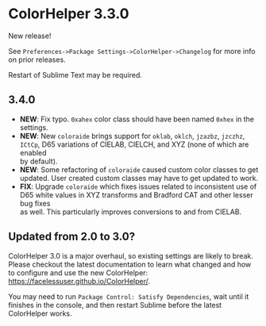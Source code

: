 # ColorHelper 3.3.0

New release!

See `Preferences->Package Settings->ColorHelper->Changelog` for more info on
prior releases.

Restart of Sublime Text may be required.

## 3.4.0

- **NEW**: Fix typo. `0xahex` color class should have been named `0xhex` in the  
  settings.
- **NEW**: New `coloraide` brings support for `oklab`, `oklch`, `jzazbz`, `jzczhz`,  
  `ICtCp`, D65 variations of CIELAB, CIELCH, and XYZ (none of which are enabled  
  by default).
- **NEW**: Some refactoring of `coloraide` caused custom color classes to get  
  updated. User created custom classes may have to get updated to work.
- **FIX**: Upgrade `coloraide` which fixes issues related to inconsistent use of  
  D65 white values in XYZ transforms and Bradford CAT and other lesser bug fixes  
  as well. This particularly improves conversions to and from CIELAB.

## Updated from 2.0 to 3.0?

ColorHelper 3.0 is a major overhaul, so existing settings are likely to break.
Please checkout the latest documentation to learn what changed and how to
configure and use the new ColorHelper: https://facelessuser.github.io/ColorHelper/.

You may need to run `Package Control: Satisfy Dependencies`, wait until it finishes
in the console, and then restart Sublime before the latest ColorHelper works.
